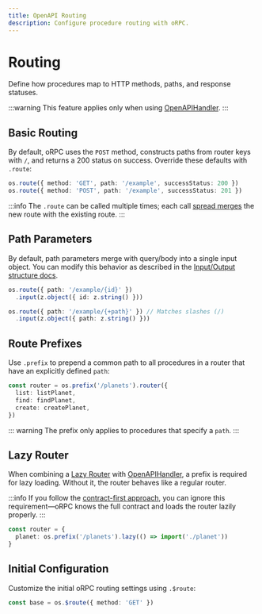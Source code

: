 ```yaml
---
title: OpenAPI Routing
description: Configure procedure routing with oRPC.
---
```


# Routing

Define how procedures map to HTTP methods, paths, and response statuses.

:::warning
This feature applies only when using [OpenAPIHandler](/docs/openapi/openapi-handler).
:::

## Basic Routing

By default, oRPC uses the `POST` method, constructs paths from router keys with `/`, and returns a 200 status on success. Override these defaults with `.route`:

```ts
os.route({ method: 'GET', path: '/example', successStatus: 200 })
os.route({ method: 'POST', path: '/example', successStatus: 201 })
```

:::info
The `.route` can be called multiple times; each call [spread merges](https://developer.mozilla.org/en-US/docs/Web/JavaScript/Reference/Operators/Spread_syntax) the new route with the existing route.
:::

## Path Parameters

By default, path parameters merge with query/body into a single input object. You can modify this behavior as described in the [Input/Output structure docs](/docs/openapi/input-output-structure).

```ts
os.route({ path: '/example/{id}' })
  .input(z.object({ id: z.string() }))

os.route({ path: '/example/{+path}' }) // Matches slashes (/)
  .input(z.object({ path: z.string() }))
```

## Route Prefixes

Use `.prefix` to prepend a common path to all procedures in a router that have an explicitly defined `path`:

```ts
const router = os.prefix('/planets').router({
  list: listPlanet,
  find: findPlanet,
  create: createPlanet,
})
```

::: warning
The prefix only applies to procedures that specify a `path`.
:::

## Lazy Router

When combining a [Lazy Router](/docs/router#lazy-router) with [OpenAPIHandler](/docs/openapi/openapi-handler), a prefix is required for lazy loading. Without it, the router behaves like a regular router.

:::info
If you follow the [contract-first approach](/docs/contract-first/define-contract), you can ignore this requirement—oRPC knows the full contract and loads the router lazily properly.
:::

```ts
const router = {
  planet: os.prefix('/planets').lazy(() => import('./planet'))
}
```

## Initial Configuration

Customize the initial oRPC routing settings using `.$route`:

```ts
const base = os.$route({ method: 'GET' })
```
